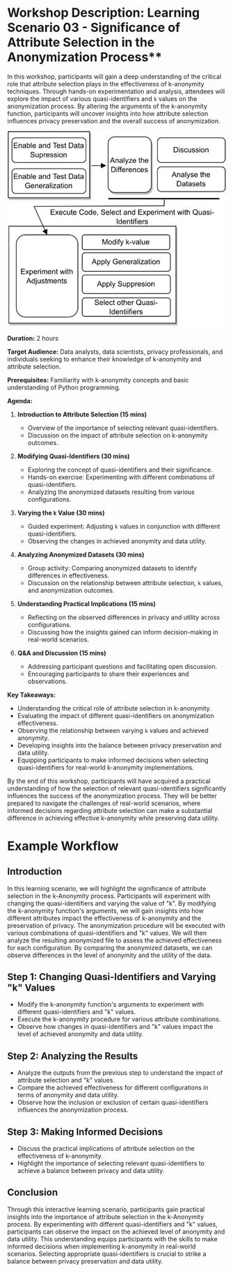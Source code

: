 # Workshop Description: Learning Scenario 03 - Significance of Attribute Selection in the Anonymization Process**

In this workshop, participants will gain a deep understanding of the critical role that attribute selection plays in the effectiveness of k-anonymity techniques. Through hands-on experimentation and analysis, attendees will explore the impact of various quasi-identifiers and `k` values on the anonymization process. By altering the arguments of the k-anonymity function, participants will uncover insights into how attribute selection influences privacy preservation and the overall success of anonymization.

![alt text](Scenario-03/Scenario-03-1.png "Learning Scenario 03 - Workflow")

**Duration:** 2 hours

**Target Audience:** Data analysts, data scientists, privacy professionals, and individuals seeking to enhance their knowledge of k-anonymity and attribute selection.

**Prerequisites:** Familiarity with k-anonymity concepts and basic understanding of Python programming.

**Agenda:**

1.  **Introduction to Attribute Selection (15 mins)**
    
    -   Overview of the importance of selecting relevant quasi-identifiers.
    -   Discussion on the impact of attribute selection on k-anonymity outcomes.
2.  **Modifying Quasi-Identifiers (30 mins)**
    
    -   Exploring the concept of quasi-identifiers and their significance.
    -   Hands-on exercise: Experimenting with different combinations of quasi-identifiers.
    -   Analyzing the anonymized datasets resulting from various configurations.
3.  **Varying the `k` Value (30 mins)**
    
    -   Guided experiment: Adjusting `k` values in conjunction with different quasi-identifiers.
    -   Observing the changes in achieved anonymity and data utility.
4.  **Analyzing Anonymized Datasets (30 mins)**
    
    -   Group activity: Comparing anonymized datasets to identify differences in effectiveness.
    -   Discussion on the relationship between attribute selection, `k` values, and anonymization outcomes.
5.  **Understanding Practical Implications (15 mins)**
    
    -   Reflecting on the observed differences in privacy and utility across configurations.
    -   Discussing how the insights gained can inform decision-making in real-world scenarios.
6.  **Q&A and Discussion (15 mins)**
    
    -   Addressing participant questions and facilitating open discussion.
    -   Encouraging participants to share their experiences and observations.

**Key Takeaways:**

-   Understanding the critical role of attribute selection in k-anonymity.
-   Evaluating the impact of different quasi-identifiers on anonymization effectiveness.
-   Observing the relationship between varying `k` values and achieved anonymity.
-   Developing insights into the balance between privacy preservation and data utility.
-   Equipping participants to make informed decisions when selecting quasi-identifiers for real-world k-anonymity implementations.

By the end of this workshop, participants will have acquired a practical understanding of how the selection of relevant quasi-identifiers significantly influences the success of the anonymization process. They will be better prepared to navigate the challenges of real-world scenarios, where informed decisions regarding attribute selection can make a substantial difference in achieving effective k-anonymity while preserving data utility.

# Example Workflow

## Introduction
In this learning scenario, we will highlight the significance of attribute selection in the k-Anonymity process. Participants will experiment with changing the quasi-identifiers and varying the value of "k". By modifying the k-anonymity function's arguments, we will gain insights into how different attributes impact the effectiveness of k-anonymity and the preservation of privacy. The anonymization procedure will be executed with various combinations of quasi-identifiers and "k" values. We will then analyze the resulting anonymized file to assess the achieved effectiveness for each configuration. By comparing the anonymized datasets, we can observe differences in the level of anonymity and the utility of the data.

## Step 1: Changing Quasi-Identifiers and Varying "k" Values
- Modify the k-anonymity function's arguments to experiment with different quasi-identifiers and "k" values.
- Execute the k-anonymity procedure for various attribute combinations.
- Observe how changes in quasi-identifiers and "k" values impact the level of achieved anonymity and data utility.

## Step 2: Analyzing the Results
- Analyze the outputs from the previous step to understand the impact of attribute selection and "k" values.
- Compare the achieved effectiveness for different configurations in terms of anonymity and data utility.
- Observe how the inclusion or exclusion of certain quasi-identifiers influences the anonymization process.

## Step 3: Making Informed Decisions
- Discuss the practical implications of attribute selection on the effectiveness of k-anonymity.
- Highlight the importance of selecting relevant quasi-identifiers to achieve a balance between privacy and data utility.

## Conclusion
Through this interactive learning scenario, participants gain practical insights into the importance of attribute selection in the k-Anonymity process. By experimenting with different quasi-identifiers and "k" values, participants can observe the impact on the achieved level of anonymity and data utility. This understanding equips participants with the skills to make informed decisions when implementing k-anonymity in real-world scenarios. Selecting appropriate quasi-identifiers is crucial to strike a balance between privacy preservation and data utility.
